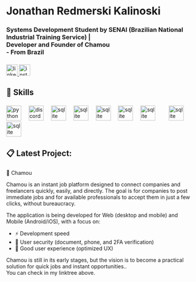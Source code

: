 <h1 align="left">Jonathan Redmerski Kalinoski</h1>

###

<h3 align="left">Systems Development Student by SENAI (Brazilian National Industrial Training Service) |  <br>Developer and Founder of Chamou<br> - From Brazil</h3>

###

<div align="left">
  <a href="https://www.linkedin.com/in/jonathan-redmerski-kalinoski-7830aa2b0/" target="_blank">
    <img src="https://img.shields.io/static/v1?message=LinkedIn&logo=linkedin&label=&color=0077B5&logoColor=white&labelColor=&style=for-the-badge" height="30" alt="linkedin logo"  />
  </a>
  <a href="https://www.instagram.com/_jo_kali/" target="_blank">
    <img src="https://img.shields.io/static/v1?message=Instagram&logo=instagram&label=&color=E4405F&logoColor=white&labelColor=&style=for-the-badge" height="30" alt="instagram logo"  />
  </a>
</div>

###

<h2 align="left">🦾 Skills</h2>

###

<div align="left">
  <img src="https://skillicons.dev/icons?i=py" height="40" alt="python logo"  />
  <img width="12" />
  <img src="https://skillicons.dev/icons?i=discord" height="40" alt="discord logo"  />
  <img width="12" />
  <img src="https://skillicons.dev/icons?i=react" height="40" alt="sqlite logo"  />
  <img width="12" />
  <img src="https://skillicons.dev/icons?i=js" height="40" alt="sqlite logo"  />
  <img width="12" />
  <img src="https://skillicons.dev/icons?i=ts" height="40" alt="sqlite logo"  />
  <img width="12" />
  <img src="https://skillicons.dev/icons?i=vite" height="40" alt="sqlite logo"  />
  <img width="12" />
  <img src="https://skillicons.dev/icons?i=nodejs" height="40" alt="sqlite logo"  />
  <img width="12" />
  <img width="12" />
  <img src="https://skillicons.dev/icons?i=postgres" height="40" alt="sqlite logo"  />
  <img width="12" />
  <img src="https://skillicons.dev/icons?i=git" height="40" alt="sqlite logo"  />


</div>

<h2 align="left">📋 Latest Project:</h2>

###

<p align="left">🚀 Chamou

Chamou is an instant job platform designed to connect companies and freelancers quickly, easily, and directly.
The goal is for companies to post immediate jobs and for available professionals to accept them in just a few clicks, without bureaucracy.

The application is being developed for Web (desktop and mobile) and Mobile (Android/iOS), with a focus on:
- ⚡ Development speed
- 🔐 User security (document, phone, and 2FA verification)
- 🎯 Good user experience (optimized UX)

Chamou is still in its early stages, but the vision is to become a practical solution for quick jobs and instant opportunities..<br>You can check in my linktree above.</p>

###
